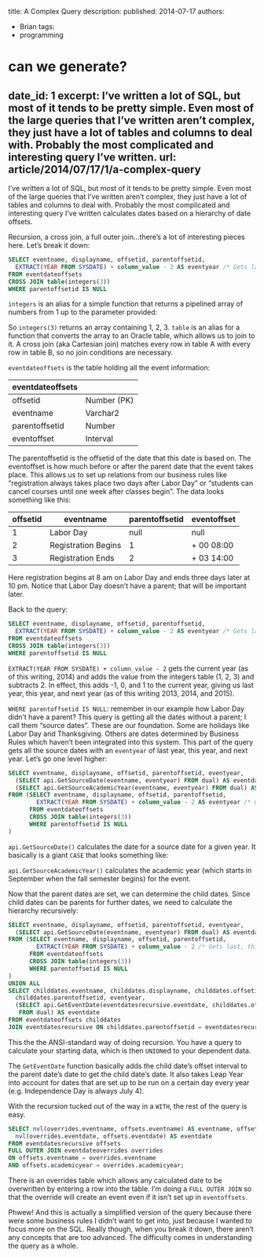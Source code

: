 title: A Complex Query
description: 
published: 2014-07-17
authors:
  - Brian
tags: 
  - programming

# can we generate?
date_id: 1
excerpt: I’ve written a lot of SQL, but most of it tends to be pretty simple. Even most of the large queries that I’ve written aren’t complex, they just have a lot of tables and columns to deal with. Probably the most complicated and interesting query I’ve written.
url: article/2014/07/17/1/a-complex-query
---
I’ve written a lot of SQL, but most of it tends to be pretty simple. Even most of the large queries that I’ve written aren’t complex, they just have a lot of tables and columns to deal with. Probably the most complicated and interesting query I’ve written calculates dates based on a hierarchy of date offsets.

<script src="https://gist.github.com/ca097b7775b95f130a40.js?file=Query-Blog.sql"> </script>

Recursion, a cross join, a full outer join…there’s a lot of interesting pieces here. Let’s break it down:

```sql
SELECT eventname, displayname, offsetid, parentoffsetid,         
  EXTRACT(YEAR FROM SYSDATE) + column_value - 2 AS eventyear /* Gets last, this, next year */    
FROM eventdateoffsets   
CROSS JOIN table(integers(3))   
WHERE parentoffsetid IS NULL
```

`integers` is an alias for a simple function that returns a pipelined array of numbers from 1 up to the parameter provided:

<script src="https://gist.github.com/ca097b7775b95f130a40.js?file=integers.sql"> </script>

So `integers(3)` returns an array containing 1, 2, 3. `table` is an alias for a function that converts the array to an Oracle table, which allows us to join to it. A cross join (aka Cartesian join) matches every row in table A with every row in table B, so no join conditions are necessary.

`eventdateoffsets` is the table holding all the event information:

<table>      <thead>          <tr>              <th>eventdateoffsets</th>              <th> </th>          </tr>      </thead>      <tbody>          <tr>              <td>offsetid</td>              <td>Number (PK)</td>          </tr>          <tr>              <td>eventname</td>              <td>Varchar2</td>          </tr>          <tr>              <td>parentoffsetid</td>              <td>Number</td>          </tr>          <tr>              <td>eventoffset</td>              <td>Interval</td>          </tr>      </tbody>  </table>    

The parentoffsetid is the offsetid of the date that this date is based on. The eventoffset is how much before or after the parent date that the event takes place. This allows us to set up relations from our business rules like “registration always takes place two days after Labor Day” or “students can cancel courses until one week after classes begin”. The data looks something like this:

<table>      <thead>          <tr>              <th>offsetid</th>              <th>eventname</th>              <th>parentoffsetid</th>              <th>eventoffset</th>          </tr>      </thead>      <tbody>          <tr>              <td>1</td>              <td>Labor Day</td>              <td>null</td>              <td>null</td>          </tr>          <tr>              <td>2</td>              <td>Registration Begins</td>              <td>1</td>              <td>+ 00 08:00</td>          </tr>          <tr>              <td>3</td>              <td>Registration Ends</td>              <td>2</td>              <td>+ 03 14:00</td>          </tr>      </tbody>  </table>

Here registration begins at 8 <abbr>am</abbr> on Labor Day and ends three days later at 10 <abbr>pm</abbr>. Notice that Labor Day doesn’t have a parent; that will be important later.

Back to the query:

```sql
SELECT eventname, displayname, offsetid, parentoffsetid,         
  EXTRACT(YEAR FROM SYSDATE) + column_value - 2 AS eventyear /* Gets last, this, next year */
FROM eventdateoffsets   
CROSS JOIN table(integers(3))   
WHERE parentoffsetid IS NULL
```

`EXTRACT(YEAR FROM SYSDATE) + column_value - 2` gets the current year (as of this writing, 2014) and adds the value from the integers table (1, 2, 3) and subtracts 2. In effect, this adds -1, 0, and 1 to the current year, giving us last year, this year, and next year (as of this writing 2013, 2014, and 2015).

`WHERE parentoffsetid IS NULL`: remember in our example how Labor Day didn’t have a parent? This query is getting all the dates without a parent; I call them “source dates”. These are our foundation. Some are holidays like Labor Day and Thanksgiving. Others are dates determined by Business Rules which haven’t been integrated into this system. This part of the query gets all the source dates with an `eventyear` of last year, this year, and next year. Let’s go one level higher:

```sql
SELECT eventname, displayname, offsetid, parentoffsetid, eventyear,
  (SELECT api.GetSourceDate(eventname, eventyear) FROM dual) AS eventdate,
  (SELECT api.GetSourceAcademicYear(eventname, eventyear) FROM dual) AS academicyear  
FROM (SELECT eventname, displayname, offsetid, parentoffsetid,               
        EXTRACT(YEAR FROM SYSDATE) + column_value - 2 AS eventyear /* Gets last, this, next year */
      FROM eventdateoffsets         
      CROSS JOIN table(integers(3))         
      WHERE parentoffsetid IS NULL
)
```

`api.GetSourceDate()` calculates the date for a source date for a given year. It basically is a giant `CASE` that looks something like:

<script src="https://gist.github.com/ca097b7775b95f130a40.js?file=GetSourceDate.sql"> </script>

`api.GetSourceAcademicYear()` calculates the academic year (which starts in September when the fall semester begins) for the event.

Now that the parent dates are set, we can determine the child dates. Since child dates can be parents for further dates, we need to calculate the hierarchy recursively:

```sql
SELECT eventname, displayname, offsetid, parentoffsetid, eventyear,
  (SELECT api.GetSourceDate(eventname, eventyear) FROM dual) AS eventdate  
FROM (SELECT eventname, displayname, offsetid, parentoffsetid,
        EXTRACT(YEAR FROM SYSDATE) + column_value - 2 /* Gets last, this, next year */AS eventyear
      FROM eventdateoffsets
      CROSS JOIN table(integers(3))
      WHERE parentoffsetid IS NULL
)
UNION ALL
SELECT childdates.eventname, childdates.displayname, childdates.offsetid, 
  childdates.parentoffsetid, eventyear, 
  (SELECT api.GetEventDate(eventdatesrecursive.eventdate, childdates.offsetid, childdates.eventoffset, eventyear) 
   FROM dual) AS eventdate  
FROM eventdateoffsets childdates
JOIN eventdatesrecursive ON childdates.parentoffsetid = eventdatesrecursive.offsetid
```

This the the <abbr>ANSI</abbr>-standard way of doing recursion. You have a query to calculate your starting data, which is then `UNION`ed to your dependent data.

The `GetEventDate` function basically adds the child date’s offset interval to the parent date’s date to get the child date’s date. It also takes Leap Year into account for dates that are set up to be run on a certain day every year (e.g. Independence Day is always July 4).

<script src="https://gist.github.com/ca097b7775b95f130a40.js?file=GetEventDate.sql"> </script>

With the recursion tucked out of the way in a `WITH`, the rest of the query is easy.

```sql
SELECT nvl(overrides.eventname, offsets.eventname) AS eventname, offsets.displayname,
  nvl(overrides.eventdate, offsets.eventdate) AS eventdate
FROM eventdatesrecursive offsets
FULL OUTER JOIN eventdateoverrides overrides
ON offsets.eventname = overrides.eventname
AND offsets.academicyear = overrides.academicyear;
```

There is an overrides table which allows any calculated date to be overwritten by entering a row into the table. I’m doing a `FULL OUTER JOIN` so that the override will create an event even if it isn’t set up in `eventoffsets`.

Phwew! And this is actually a simplified version of the query because there were some business rules I didn’t want to get into, just because I wanted to focus more on the <abbr>SQL</abbr>. Really though, when you break it down, there aren’t any concepts that are too advanced. The difficulty comes in understanding the query as a whole.